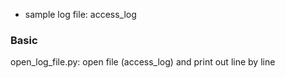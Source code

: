* sample log file: access_log

### Basic
open_log_file.py: open file (access_log) and print out line by line
